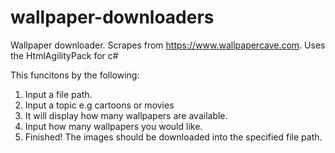 # wallpaper-downloaders
Wallpaper downloader. Scrapes from https://www.wallpapercave.com. Uses the HtmlAgilityPack for c#

This funcitons by the following:
1. Input a file path.
2. Input a topic e.g cartoons or movies
3. It will display how many wallpapers are available.
4. Input how many wallpapers you would like.
5. Finished! The images should be downloaded into the specified file path.
